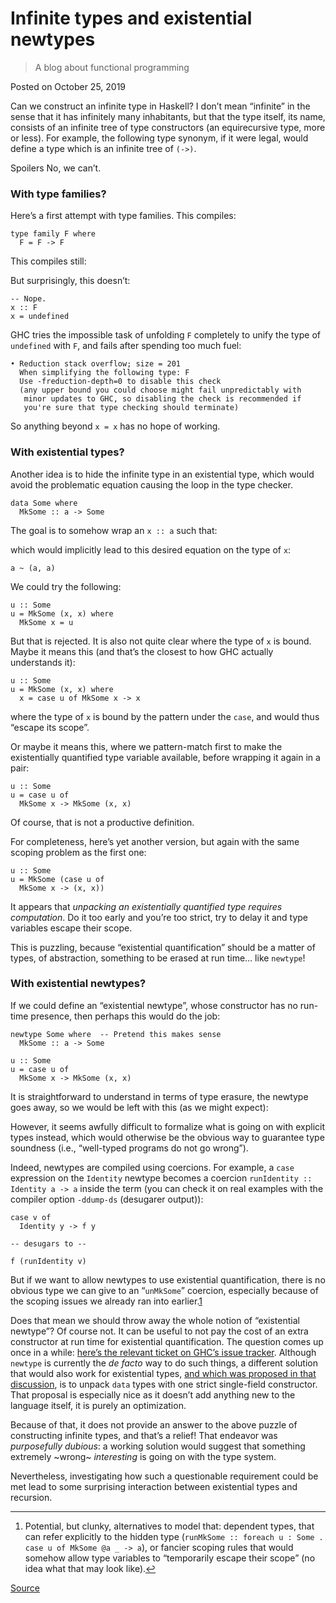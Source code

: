 # Infinite types and existential newtypes

> A blog about functional programming

Posted on October 25, 2019

Can we construct an infinite type in Haskell? I don’t mean “infinite” in the sense that it has infinitely many inhabitants, but that the type itself, its name, consists of an infinite tree of type constructors (an equirecursive type, more or less). For example, the following type synonym, if it were legal, would define a type which is an infinite tree of `(->)`.

Spoilers No, we can’t.

### With type families?

Here’s a first attempt with type families. This compiles:

    type family F where
      F = F -> F

This compiles still:

But surprisingly, this doesn’t:

    -- Nope.
    x :: F
    x = undefined

GHC tries the impossible task of unfolding `F` completely to unify the type of `undefined` with `F`, and fails after spending too much fuel:

    • Reduction stack overflow; size = 201
      When simplifying the following type: F
      Use -freduction-depth=0 to disable this check
      (any upper bound you could choose might fail unpredictably with
       minor updates to GHC, so disabling the check is recommended if
       you're sure that type checking should terminate)

So anything beyond `x = x` has no hope of working.

### With existential types?

Another idea is to hide the infinite type in an existential type, which would avoid the problematic equation causing the loop in the type checker.

    data Some where
      MkSome :: a -> Some

The goal is to somehow wrap an `x :: a` such that:

which would implicitly lead to this desired equation on the type of `x`:

    a ~ (a, a)

We could try the following:

    u :: Some
    u = MkSome (x, x) where
      MkSome x = u

But that is rejected. It is also not quite clear where the type of `x` is bound. Maybe it means this (and that’s the closest to how GHC actually understands it):

    u :: Some
    u = MkSome (x, x) where
      x = case u of MkSome x -> x

where the type of `x` is bound by the pattern under the `case`, and would thus “escape its scope”.

Or maybe it means this, where we pattern-match first to make the existentially quantified type variable available, before wrapping it again in a pair:

    u :: Some
    u = case u of
      MkSome x -> MkSome (x, x)

Of course, that is not a productive definition.

For completeness, here’s yet another version, but again with the same scoping problem as the first one:

    u :: Some
    u = MkSome (case u of
      MkSome x -> (x, x))

It appears that _unpacking an existentially quantified type requires computation_. Do it too early and you’re too strict, try to delay it and type variables escape their scope.

This is puzzling, because “existential quantification” should be a matter of types, of abstraction, something to be erased at run time… like `newtype`!

### With existential newtypes?

If we could define an “existential newtype”, whose constructor has no run-time presence, then perhaps this would do the job:

    newtype Some where  -- Pretend this makes sense
      MkSome :: a -> Some
    
    u :: Some
    u = case u of
      MkSome x -> MkSome (x, x)

It is straightforward to understand in terms of type erasure, the newtype goes away, so we would be left with this (as we might expect):

However, it seems awfully difficult to formalize what is going on with explicit types instead, which would otherwise be the obvious way to guarantee type soundness (i.e., “well-typed programs do not go wrong”).

Indeed, newtypes are compiled using coercions. For example, a `case` expression on the `Identity` newtype becomes a coercion `runIdentity :: Identity a -> a` inside the term (you can check it on real examples with the compiler option `-ddump-ds` (desugarer output)):

    case v of
      Identity y -> f y
    
    -- desugars to --
    
    f (runIdentity v)

But if we want to allow newtypes to use existential quantification, there is no obvious type we can give to an “`unMkSome`” coercion, especially because of the scoping issues we already ran into earlier.[1](#fn1)

Does that mean we should throw away the whole notion of “existential newtype”? Of course not. It can be useful to not pay the cost of an extra constructor at run time for existential quantification. The question comes up once in a while: [here’s the relevant ticket on GHC’s issue tracker](https://gitlab.haskell.org/ghc/ghc/issues/1965). Although `newtype` is currently the _de facto_ way to do such things, a different solution that would also work for existential types, [and which was proposed in that discussion](https://gitlab.haskell.org/ghc/ghc/issues/1965#note_56959), is to unpack `data` types with one strict single-field constructor. That proposal is especially nice as it doesn’t add anything new to the language itself, it is purely an optimization.

Because of that, it does not provide an answer to the above puzzle of constructing infinite types, and that’s a relief! That endeavor was _purposefully dubious_: a working solution would suggest that something extremely ~wrong~ _interesting_ is going on with the type system.

Nevertheless, investigating how such a questionable requirement could be met lead to some surprising interaction between existential types and recursion.

* * *

1.  Potential, but clunky, alternatives to model that: dependent types, that can refer explicitly to the hidden type (`runMkSome :: foreach u : Some . case u of MkSome @a _ -> a`), or fancier scoping rules that would somehow allow type variables to “temporarily escape their scope” (no idea what that may look like).[↩︎](#fnref1)


[Source](https://blog.poisson.chat/posts/2019-10-25-infinite-types-existential-newtype.html)
